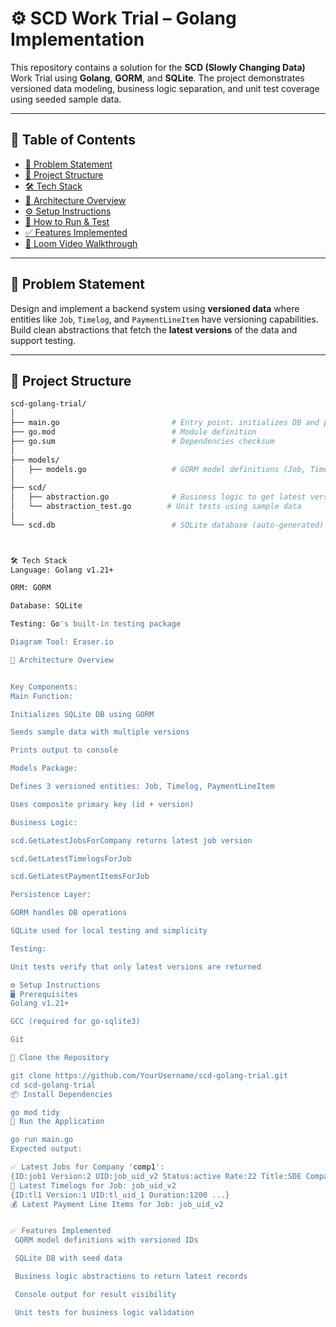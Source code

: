 # ⚙️ SCD Work Trial – Golang Implementation

This repository contains a solution for the **SCD (Slowly Changing Data)** Work Trial using **Golang**, **GORM**, and **SQLite**. The project demonstrates versioned data modeling, business logic separation, and unit test coverage using seeded sample data.

---

## 📌 Table of Contents

- [🧠 Problem Statement](#-problem-statement)
- [📂 Project Structure](#-project-structure)
- [🛠️ Tech Stack](#️-tech-stack)
- [🧱 Architecture Overview](#-architecture-overview)
- [⚙️ Setup Instructions](#️-setup-instructions)
- [🧪 How to Run & Test](#-how-to-run--test)
- [✅ Features Implemented](#-features-implemented)
- [📸 Loom Video Walkthrough](#-loom-video-walkthrough)

---

## 🧠 Problem Statement

Design and implement a backend system using **versioned data** where entities like `Job`, `Timelog`, and `PaymentLineItem` have versioning capabilities. Build clean abstractions that fetch the **latest versions** of the data and support testing.

---

## 📂 Project Structure

```bash
scd-golang-trial/
│
├── main.go                         # Entry point: initializes DB and prints results
├── go.mod                          # Module definition
├── go.sum                          # Dependencies checksum
│
├── models/
│   ├── models.go                   # GORM model definitions (Job, Timelog, PaymentLineItem)
│
├── scd/
│   ├── abstraction.go              # Business logic to get latest versions
│   └── abstraction_test.go        # Unit tests using sample data
│
└── scd.db                          # SQLite database (auto-generated)



🛠️ Tech Stack
Language: Golang v1.21+

ORM: GORM

Database: SQLite

Testing: Go's built-in testing package

Diagram Tool: Eraser.io

🧱 Architecture Overview


Key Components:
Main Function:

Initializes SQLite DB using GORM

Seeds sample data with multiple versions

Prints output to console

Models Package:

Defines 3 versioned entities: Job, Timelog, PaymentLineItem

Uses composite primary key (id + version)

Business Logic:

scd.GetLatestJobsForCompany returns latest job version

scd.GetLatestTimelogsForJob

scd.GetLatestPaymentItemsForJob

Persistence Layer:

GORM handles DB operations

SQLite used for local testing and simplicity

Testing:

Unit tests verify that only latest versions are returned

⚙️ Setup Instructions
🖥️ Prerequisites
Golang v1.21+

GCC (required for go-sqlite3)

Git

🧰 Clone the Repository

git clone https://github.com/YourUsername/scd-golang-trial.git
cd scd-golang-trial
📦 Install Dependencies

go mod tidy
🚀 Run the Application

go run main.go
Expected output:

✅ Latest Jobs for Company 'comp1':
{ID:job1 Version:2 UID:job_uid_v2 Status:active Rate:22 Title:SDE CompanyID:comp1 ContractorID:cont1}
🔹 Latest Timelogs for Job: job_uid_v2
{ID:tl1 Version:1 UID:tl_uid_1 Duration:1200 ...}
💰 Latest Payment Line Items for Job: job_uid_v2


✅ Features Implemented
 GORM model definitions with versioned IDs

 SQLite DB with seed data

 Business logic abstractions to return latest records

 Console output for result visibility

 Unit tests for business logic validation

